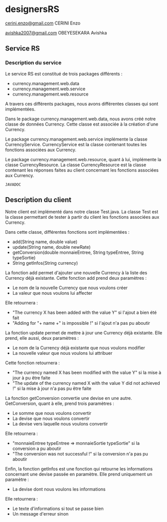 # designersRS
cerini.enzo@gmail.com CERINI Enzo

avishka2007@gmail.com OBEYESEKARA Avishka

## Service RS
### Description du service

Le service RS est constitué de trois packages différents : 
* currency.management.web.data
* currency.management.web.service
* currency.management.web.resource

A travers ces différents packages, nous avons différentes classes qui sont implémentées.

Dans le package currency.management.web.data, nous avons créé notre classe de données Currency. Cette classe est associée à la création d'une Currency.



Le package currency.management.web.service implémente la classe CurrencyService. CurrencyService est la classe contenant toutes les fonctions associées aux Currency.


Le package currency.management.web.resource, quant à lui, implémente la classe CurrencyResource. La classe CurrencyResource est la classe contenant les réponses faites au client concernant les fonctions associées aux Currency.


~~~
JAVADOC
~~~

## Description du client

Notre client est implémenté dans notre classe Test.java. La classe Test est la classe permettant de tester à partir du client les fonctions associées aux Currency.

Dans cette classe, différentes fonctions sont implémentées :
* add(String name, double value)
* update(String name, double newRate)
* getConversion(double monnaieEntree, String typeEntree, String typeSortie)
* String getInfos(String currency)


La fonction add permet d'ajouter une nouvelle Currency à la liste des Currency déjà existante. Cette fonction add prend deux paramètres :
* Le nom de la nouvelle Currency que nous voulons créer
* La valeur que nous voulons lui affecter

Elle retournera :
* "The currency X has been added with the value Y" si l'ajout a bien été fait
* "Adding for "+ name +" is impossible !" si l'ajout n'a pas pu aboutir




La fonction update permet de mettre à jour une Currency déjà existante. Elle prend, elle aussi, deux paramètres :
* Le nom de la Currency déjà existante que nous voulons modifier
* La nouvelle valeur que nous voulons lui attribuer

Cette fonction retournera :
* "The currency named X has been modified with the value Y" si la mise à jour à pu être faite
* "The update of the currency named X with the value Y did not achieved !" si la mise à jour n'a pas pu être faite


La fonction getConversion convertie une devise en une autre. GetConversion, quant à elle, prend trois paramètres :
* Le somme que nous voulons convertir
* La devise que nous voulons convertir
* La devise vers laquelle nous voulons convertir

Elle retournera :
* "monnaieEntree typeEntree => monnaieSortie typeSortie" si la conversion a pu aboutir
* "The conversion was not successful !" si la conversion n'a pas pu aboutir


Enfin, la fonction getInfos est une fonction qui retourne les informations concernant une devise passée en paramètre. Elle prend uniquement un paramètre :
* La devise dont nous voulons les informations


Elle retournera :
* Le texte d'informations si tout se passe bien
* Un message d'erreur sinon

